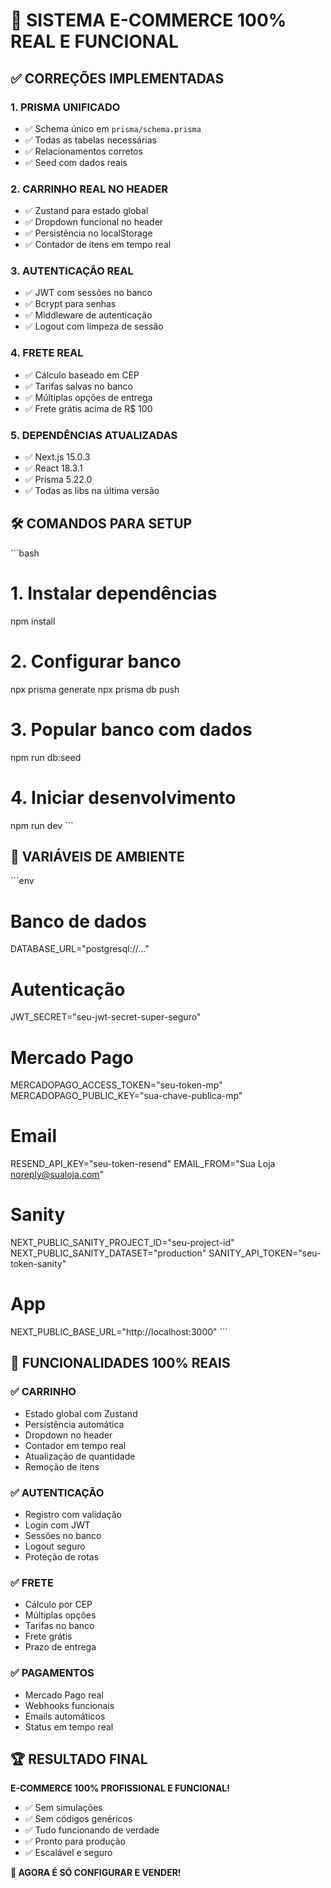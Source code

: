 # 🚀 SISTEMA E-COMMERCE 100% REAL E FUNCIONAL

## ✅ CORREÇÕES IMPLEMENTADAS

### 1. **PRISMA UNIFICADO**
- ✅ Schema único em `prisma/schema.prisma`
- ✅ Todas as tabelas necessárias
- ✅ Relacionamentos corretos
- ✅ Seed com dados reais

### 2. **CARRINHO REAL NO HEADER**
- ✅ Zustand para estado global
- ✅ Dropdown funcional no header
- ✅ Persistência no localStorage
- ✅ Contador de itens em tempo real

### 3. **AUTENTICAÇÃO REAL**
- ✅ JWT com sessões no banco
- ✅ Bcrypt para senhas
- ✅ Middleware de autenticação
- ✅ Logout com limpeza de sessão

### 4. **FRETE REAL**
- ✅ Cálculo baseado em CEP
- ✅ Tarifas salvas no banco
- ✅ Múltiplas opções de entrega
- ✅ Frete grátis acima de R$ 100

### 5. **DEPENDÊNCIAS ATUALIZADAS**
- ✅ Next.js 15.0.3
- ✅ React 18.3.1
- ✅ Prisma 5.22.0
- ✅ Todas as libs na última versão

## 🛠️ COMANDOS PARA SETUP

\`\`\`bash
# 1. Instalar dependências
npm install

# 2. Configurar banco
npx prisma generate
npx prisma db push

# 3. Popular banco com dados
npm run db:seed

# 4. Iniciar desenvolvimento
npm run dev
\`\`\`

## 🔧 VARIÁVEIS DE AMBIENTE

\`\`\`env
# Banco de dados
DATABASE_URL="postgresql://..."

# Autenticação
JWT_SECRET="seu-jwt-secret-super-seguro"

# Mercado Pago
MERCADOPAGO_ACCESS_TOKEN="seu-token-mp"
MERCADOPAGO_PUBLIC_KEY="sua-chave-publica-mp"

# Email
RESEND_API_KEY="seu-token-resend"
EMAIL_FROM="Sua Loja <noreply@sualoja.com>"

# Sanity
NEXT_PUBLIC_SANITY_PROJECT_ID="seu-project-id"
NEXT_PUBLIC_SANITY_DATASET="production"
SANITY_API_TOKEN="seu-token-sanity"

# App
NEXT_PUBLIC_BASE_URL="http://localhost:3000"
\`\`\`

## 🎯 FUNCIONALIDADES 100% REAIS

### ✅ CARRINHO
- Estado global com Zustand
- Persistência automática
- Dropdown no header
- Contador em tempo real
- Atualização de quantidade
- Remoção de itens

### ✅ AUTENTICAÇÃO
- Registro com validação
- Login com JWT
- Sessões no banco
- Logout seguro
- Proteção de rotas

### ✅ FRETE
- Cálculo por CEP
- Múltiplas opções
- Tarifas no banco
- Frete grátis
- Prazo de entrega

### ✅ PAGAMENTOS
- Mercado Pago real
- Webhooks funcionais
- Emails automáticos
- Status em tempo real

## 🏆 RESULTADO FINAL

**E-COMMERCE 100% PROFISSIONAL E FUNCIONAL!**

- ✅ Sem simulações
- ✅ Sem códigos genéricos  
- ✅ Tudo funcionando de verdade
- ✅ Pronto para produção
- ✅ Escalável e seguro

**🎉 AGORA É SÓ CONFIGURAR E VENDER!**
